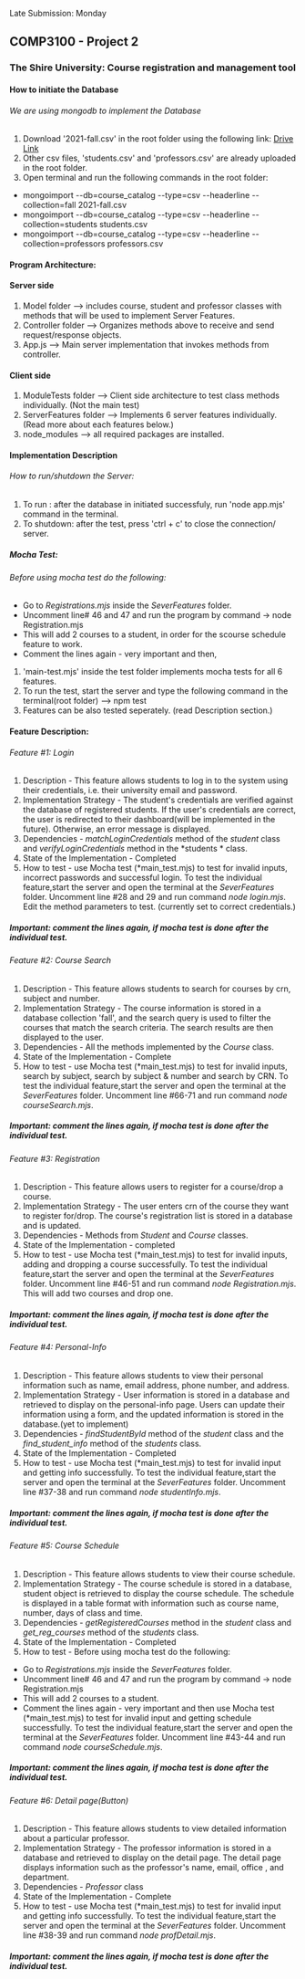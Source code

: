 Late Submission: Monday 
## COMP3100 - Project 2
### The Shire University: Course registration and management tool

#### How to initiate the Database
###### We are using mongodb to implement the Database
1. Download '2021-fall.csv' in the root folder using the following link: [Drive Link](https://drive.google.com/file/d/131Equ05JJ30mu-5HY0k5FleI5NteF0x5/view?usp=sharing) 
2. Other csv files, 'students.csv' and 'professors.csv' are already uploaded in the root folder.
3. Open terminal and run the following commands in the root folder:
- mongoimport --db=course_catalog --type=csv --headerline --collection=fall 2021-fall.csv
- mongoimport --db=course_catalog --type=csv --headerline --collection=students students.csv
- mongoimport --db=course_catalog --type=csv --headerline --collection=professors professors.csv

#### Program Architecture:

#### Server side
1. Model folder --> includes course, student and professor classes with methods that will be used to implement Server Features.
2. Controller folder --> Organizes methods above to receive and send request/response objects.
2. App.js --> Main server implementation that invokes methods from controller.

#### Client side
1. ModuleTests folder --> Client side architecture to test class methods individually.
(Not the main test)
2. ServerFeatures folder --> Implements 6 server features individually.
(Read more about each features below.)
3. node_modules --> all required packages are installed.

#### Implementation Description 

###### How to run/shutdown the Server:
1. To run : after the database in initiated successfuly, run 'node app.mjs' command in the terminal.
2. To shutdown: after the test, press 'ctrl + c' to close the connection/ server.

##### Mocha Test:
###### Before using mocha test do the following:
  - Go to *Registrations.mjs* inside the *SeverFeatures* folder.
  - Uncomment line# 46 and 47 and run the program by command -> node Registration.mjs
  - This will add 2 courses to a student, in order for the scourse schedule feature to work.
  - Comment the lines again - very important
and then,
1. 'main-test.mjs' inside the test folder implements mocha tests for all 6 features.
2. To run the test, start the server and type the following command in the terminal(root folder) --> npm test
3. Features can be also tested seperately. (read Description section.)


#### Feature Description:

###### Feature #1: Login
1. Description - This feature allows students to log in to the system using their credentials, i.e. their university email and password.
2. Implementation Strategy - The student's credentials are verified against the database of registered students. If the user's credentials are correct, the user is redirected to their dashboard(will be implemented in the future). Otherwise, an error message is displayed.
3. Dependencies - *matchLoginCredentials* method of the *student* class and *verifyLoginCredentials* method in the *students * class.
4. State of the Implementation - Completed
5. How to test - use Mocha test (*main_test.mjs) to test for invalid inputs, incorrect passwords and successful login. To test the individual feature,start the server and open the terminal at the *SeverFeatures* folder. Uncomment line #28 and 29 and run command *node login.mjs*. Edit the method parameters to test. (currently set to correct credentials.) 
##### Important: comment the lines again, if mocha test is done after the individual test.


###### Feature #2: Course Search
1. Description - This feature allows students to search for courses by crn, subject and number.
2. Implementation Strategy - The course information is stored in a database collection 'fall', and the search query is used to filter the courses that match the search criteria. The search results are then displayed to the user.
3. Dependencies - All the methods implemented by the *Course* class.
4. State of the Implementation - Complete 
5. How to test - use Mocha test (*main_test.mjs) to test for invalid inputs, search by subject, search by subject & number and search by CRN. To test the individual feature,start the server and open the terminal at the *SeverFeatures* folder. Uncomment line #66-71 and run command *node courseSearch.mjs*. 
##### Important: comment the lines again, if mocha test is done after the individual test.


###### Feature #3: Registration
1. Description - This feature allows users to register for a course/drop a course.
2. Implementation Strategy -  The user enters crn of the course they want to register for/drop. The course's registration list is stored in a database and is updated. 
3. Dependencies - Methods from *Student* and *Course* classes. 
4. State of the Implementation - completed
5. How to test - use Mocha test (*main_test.mjs) to test for invalid inputs, adding and dropping a course successfully. To test the individual feature,start the server and open the terminal at the *SeverFeatures* folder. Uncomment line #46-51 and run command *node Registration.mjs*. This will add two courses and drop one.
##### Important: comment the lines again, if mocha test is done after the individual test.


###### Feature #4: Personal-Info 
1. Description - This feature allows students to view their personal information such as name, email address, phone number, and address.
2. Implementation Strategy - User information is stored in a database and retrieved to display on the personal-info page. Users can update their information using a form, and the updated information is stored in the database.(yet to implement)
3. Dependencies - *findStudentById* method of the *student* class and the *find_student_info* method of the *students* class.
4. State of the Implementation - Completed
5. How to test - use Mocha test (*main_test.mjs) to test for invalid input and getting info successfully. To test the individual feature,start the server and open the terminal at the *SeverFeatures* folder. Uncomment line #37-38 and run command *node studentInfo.mjs*. 
##### Important: comment the lines again, if mocha test is done after the individual test.

###### Feature #5: Course Schedule
1. Description - This feature allows students to view their course schedule.
2. Implementation Strategy - The course schedule is stored in a database, student object is retrieved to display the course schedule. The schedule is displayed in a table format with information such as course name, number, days of class and time.
3. Dependencies - *getRegisteredCourses* method in the *student* class and *get_reg_courses* method of the *students* class.
4. State of the Implementation - Completed
5. How to test - Before using mocha test do the following:
  - Go to *Registrations.mjs* inside the *SeverFeatures* folder.
  - Uncomment line# 46 and 47 and run the program by command -> node Registration.mjs
  - This will add 2 courses to a student.
  - Comment the lines again - very important
and then use Mocha test (*main_test.mjs) to test for invalid input and getting schedule successfully. To test the individual feature,start the server and open the terminal at the *SeverFeatures* folder. Uncomment line #43-44 and run command *node courseSchedule.mjs*. 
##### Important: comment the lines again, if mocha test is done after the individual test.

###### Feature #6: Detail page(Button)
1. Description - This feature allows students to view detailed information about a particular professor.
2. Implementation Strategy - The professor information is stored in a database and retrieved to display on the detail page. The detail page displays information such as the professor's name, email, office , and department.
3. Dependencies - *Professor* class 
4. State of the Implementation - Complete
5. How to test - use Mocha test (*main_test.mjs) to test for invalid input and getting info successfully. To test the individual feature,start the server and open the terminal at the *SeverFeatures* folder. Uncomment line #38-39 and run command *node profDetail.mjs*. 
##### Important: comment the lines again, if mocha test is done after the individual test.
